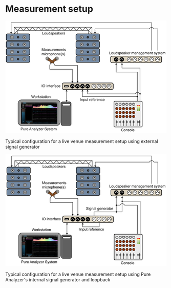 # Measurement setup
![](../../include/LiveAnalyzer1.png)

Typical configuration for a live venue measurement setup using external signal generator

![](../../include/LiveAnalyzer2.png)

Typical configuration for a live venue measurement setup using Pure Analyzer's internal signal generator
and loopback


